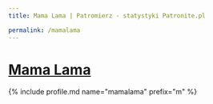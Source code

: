 ```yaml
---
title: Mama Lama | Patromierz - statystyki Patronite.pl

permalink: /mamalama
---
```


# [Mama Lama](https://patronite.pl/mamalama)

{% include profile.md name="mamalama" prefix="m" %}
